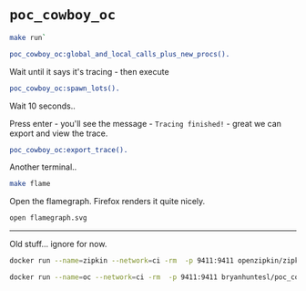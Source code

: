 # `poc_cowboy_oc`

```bash
make run`
```

```erlang
poc_cowboy_oc:global_and_local_calls_plus_new_procs().  
```

Wait until it says it's tracing - then execute

```erlang
poc_cowboy_oc:spawn_lots().
```

Wait 10 seconds..

Press enter - you'll see the message - `Tracing finished!` - great we can export and view the trace.

```erlang
poc_cowboy_oc:export_trace().
```

Another terminal..

```bash
make flame
```

Open the flamegraph. Firefox renders it quite nicely.

```bash
open flamegraph.svg
```

----

Old stuff... ignore for now.

```bash
docker run --name=zipkin --network=ci -rm  -p 9411:9411 openzipkin/zipkin
```

```bash
docker run --name=oc --network=ci -rm  -p 9411:9411 bryanhuntesl/poc_cowboy_oc:latest foreground
```
